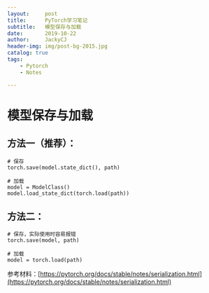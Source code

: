 ```yaml
---
layout:     post
title:      PyTorch学习笔记
subtitle:   模型保存与加载
date:       2019-10-22
author:     JackyCJ
header-img: img/post-bg-2015.jpg
catalog: true
tags:
    - Pytorch
    - Notes

---
```


# 模型保存与加载
## 方法一（推荐）：
```
# 保存
torch.save(model.state_dict(), path)

# 加载
model = ModelClass()
model.load_state_dict(torch.load(path))
```

## 方法二：
```
# 保存，实际使用时容易报错
torch.save(model, path)

# 加载
model = torch.load(path)
```

参考材料：[https://pytorch.org/docs/stable/notes/serialization.html](https://pytorch.org/docs/stable/notes/serialization.html)
